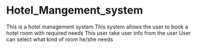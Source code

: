# Hotel_Mangement_system
This is a hotel management system 
This system allows the user to book a hotel room with required needs
This user take user info from the user
User can select what kind of room he/she needs
